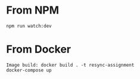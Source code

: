 # From NPM
```
npm run watch:dev
```

# From Docker
```
Image build: docker build . -t resync-assignment
docker-compose up
```
